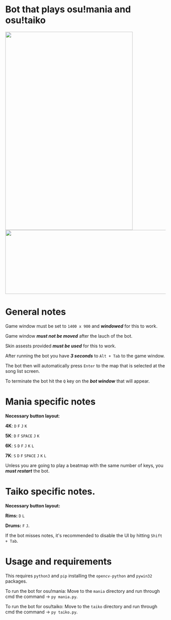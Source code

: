 # Bot that plays osu!mania and osu!taiko


<p float="left">
  <img src="https://user-images.githubusercontent.com/80072600/119259630-a0bf3d00-bbbe-11eb-96c5-c0ce6019c89f.gif" width="400" height="620" />
  <img src="https://user-images.githubusercontent.com/80072600/119258685-5340d100-bbba-11eb-8a2a-5a7f9c6b6a75.gif" width="600" height="200" />
</p>

# General notes
Game window must be set to ```1400 x 900``` and ***windowed*** for this to work.

Game window ***must not be moved*** after the lauch of the bot.

Skin assests provided ***must be used*** for this to work.

After running the bot you have ***3 seconds*** to ```Alt + Tab``` to the game window.

The bot then will automatically press ```Enter``` to the map that is selected at the song list screen.

To terminate the bot hit the ```Q``` key on the ***bot window*** that will appear.

# Mania specific notes
**Necessary button layout**: 

**4K**:  ```D``` ```F``` ```J``` ```K```

**5K**:  ```D``` ```F``` ```SPACE``` ```J``` ```K```

**6K**:  ```S``` ```D``` ```F``` ```J``` ```K``` ```L```

**7K**:  ```S``` ```D``` ```F``` ```SPACE``` ```J``` ```K``` ```L```

Unless you are going to play a beatmap with the same number of keys, you ***must restart*** the bot.


# Taiko specific notes.
**Necessary button layout:**

**Rims:**  ```D``` ```L``` 

**Drums:**  ```F``` ```J```.

If the bot misses notes, it's recommended to disable the UI by hitting ```Shift + Tab```.

# Usage and requirements

This requires ```python3``` and ```pip``` installing the ```opencv-python``` and ```pywin32``` packages.

To run the bot for osu!mania:
Move to the ```mania``` directory and run through cmd the command -> ```py mania.py```.

To run the bot for osu!taiko:
Move to the ```taiko``` directory and run through cmd the command -> ```py taiko.py```.

